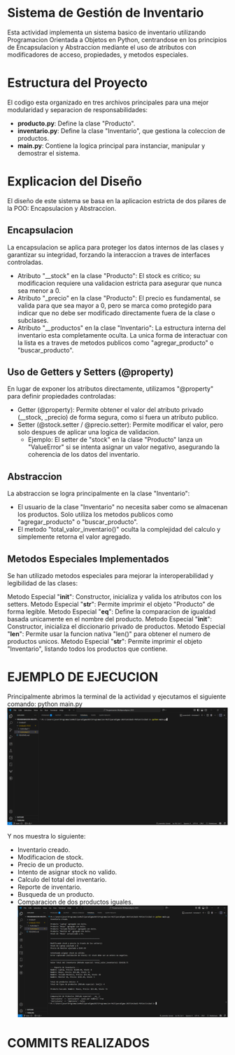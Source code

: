 # Sistema de Gestión de Inventario

Esta actividad implementa un sistema basico de inventario utilizando Programacion Orientada a Objetos en Python, centrandose en los principios de Encapsulacion y Abstraccion mediante el uso de atributos con modificadores de acceso, propiedades, y metodos especiales.

# Estructura del Proyecto

El codigo esta organizado en tres archivos principales para una mejor modularidad y separacion de responsabilidades:

- **producto.py**: Define la clase "Producto".
- **inventario.py**: Define la clase "Inventario", que gestiona la coleccion de productos.
- **main.py**: Contiene la logica principal para instanciar, manipular y demostrar el sistema.

# Explicacion del Diseño

El diseño de este sistema se basa en la aplicacion estricta de dos pilares de la POO: Encapsulacion y Abstraccion.

## Encapsulacion

La encapsulacion se aplica para proteger los datos internos de las clases y garantizar su integridad, forzando la interaccion a traves de interfaces controladas.

- Atributo "__stock" en la clase "Producto": El stock es critico; su modificacion requiere una validacion estricta para asegurar que nunca sea menor a 0. 
- Atributo "_precio" en la clase "Producto": El precio es fundamental, se valida para que sea mayor a 0, pero se marca como protegido para indicar que no debe ser modificado directamente fuera de la clase o subclases. 
- Atributo "__productos" en la clase "Inventario": La estructura interna del inventario esta completamente oculta. La unica forma de interactuar con la lista es a traves de metodos publicos como "agregar_producto" o "buscar_producto". 

## Uso de Getters y Setters (@property)

En lugar de exponer los atributos directamente, utilizamos "@property" para definir propiedades controladas:

- Getter (@property): Permite obtener el valor del atributo privado (__stock, _precio) de forma segura, como si fuera un atributo publico.
- Setter (@stock.setter / @precio.setter): Permite modificar el valor, pero solo despues de aplicar una logica de validacion.
    * Ejemplo: El setter de "stock" en la clase "Producto" lanza un "ValueError" si se intenta asignar un valor negativo, asegurando la coherencia de los datos del inventario.

## Abstraccion

La abstraccion se logra principalmente en la clase "Inventario":

- El usuario de la clase "Inventario" no necesita saber como se almacenan los productos. Solo utiliza los metodos publicos como "agregar_producto" o "buscar_producto".
- El metodo "total_valor_inventario()" oculta la complejidad del calculo y simplemente retorna el valor agregado.

## Metodos Especiales Implementados

Se han utilizado metodos especiales para mejorar la interoperabilidad y legibilidad de las clases:

Metodo Especial "__init__": Constructor, inicializa y valida los atributos con los setters. 
Metodo Especial "__str__": Permite imprimir el objeto "Producto" de forma legible. 
Metodo Especial "__eq__": Define la comparacion de igualdad basada unicamente en el nombre del producto. 
Metodo Especial "__init__": Constructor, inicializa el diccionario privado de productos. 
Metodo Especial "__len__": Permite usar la funcion nativa "len()" para obtener el numero de productos unicos. 
Metodo Especial "__str__": Permite imprimir el objeto "Inventario", listando todos los productos que contiene. 


# EJEMPLO DE EJECUCION

Principalmente abrimos la terminal de la actividad y ejecutamos el siguiente comando:
python main.py
![alt text](<Captura de pantalla 2025-10-08 094235.png>)

Y nos muestra lo siguiente:
- Inventario creado.
- Modificacion de stock.
- Precio de un producto.
- Intento de asignar stock no valido. 
- Calculo del total del inventario.
- Reporte de inventario.
- Busqueda de un producto.
- Comparacion de dos productos iguales.
![alt text](<Captura de pantalla 2025-10-08 094311.png>)

# COMMITS REALIZADOS
